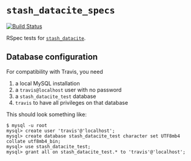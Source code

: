 # `stash_datacite_specs`

[![Build Status](https://travis-ci.org/CDLUC3/stash_datacite_specs.png?branch=master)](https://travis-ci.org/CDLUC3/stash_datacite_specs) 

RSpec tests for [`stash_datacite`](https://github.com/CDLUC3/stash_datacite).

## Database configuration

For compatibility with Travis, you need

1. a local MySQL installation
2. a `travis@localhost` user with no password
3. a `stash_datacite_test` database
4. `travis` to have all privileges on that database

This should look something like:

```
$ mysql -u root
mysql> create user 'travis'@'localhost';
mysql> create database stash_datacite_test character set UTF8mb4 collate utf8mb4_bin;
mysql> use stash_datacite_test;
mysql> grant all on stash_datacite_test.* to 'travis'@'localhost';
```
